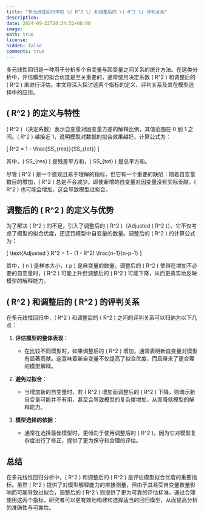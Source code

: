 ```yaml
---
title: "多元线性回归中的 \( R^2 \) 和调整后的 \( R^2 \) 评判关系"
description: 
date: 2024-09-22T20:34:51+08:00
image: 
math: true
license: 
hidden: false
comments: true
---
```


多元线性回归是一种用于分析多个自变量与因变量之间关系的统计方法。在这类分析中，评估模型的拟合优度是至关重要的，通常使用决定系数 \( R^2 \) 和调整后的 \( R^2 \) 来进行评估。本文将深入探讨这两个指标的定义、评判关系及其在模型选择中的应用。

## \( R^2 \) 的定义与特性

\( R^2 \)（决定系数）表示自变量对因变量方差的解释比例，其值范围在 0 到 1 之间。\( R^2 \) 越接近 1，说明模型对数据的拟合效果越好。计算公式为：

\[
R^2 = 1 - \frac{SS_{res}}{SS_{tot}}
\]

其中，\( SS_{res} \) 是残差平方和，\( SS_{tot} \) 是总平方和。

尽管 \( R^2 \) 是一个直观且易于理解的指标，但它有一个重要的缺陷：随着自变量数目的增加，\( R^2 \) 总是不会减少。即使新增的自变量对因变量没有实际贡献，\( R^2 \) 也可能会增加，这会导致模型过拟合。

## 调整后的 \( R^2 \) 的定义与优势

为了解决 \( R^2 \) 的不足，引入了调整后的 \( R^2 \)（Adjusted \( R^2 \)）。它不仅考虑了模型的拟合优度，还惩罚模型中自变量的数量。调整后的 \( R^2 \) 的计算公式为：

\[
\text{Adjusted } R^2 = 1 - (1 - R^2) \frac{n-1}{n-p-1}
\]

其中，\( n \) 是样本大小，\( p \) 是自变量的数量。调整后的 \( R^2 \) 使得在增加不必要的自变量时，\( R^2 \) 可能上升但调整后的 \( R^2 \) 可能下降，从而更真实地反映模型的解释能力。

## \( R^2 \) 和调整后的 \( R^2 \) 的评判关系

在多元线性回归中，\( R^2 \) 和调整后的 \( R^2 \) 之间的评判关系可以归纳为以下几点：

1. **评估模型的整体表现**：
   - 在比较不同模型时，如果调整后的 \( R^2 \) 增加，通常表明新自变量对模型有显著贡献。这意味着新自变量不仅提高了拟合优度，而且带来了更合理的模型解释。

2. **避免过拟合**：
   - 当增加新的自变量时，若 \( R^2 \) 增加而调整后的 \( R^2 \) 下降，则暗示新自变量可能并不有用，甚至会导致模型的复杂度增加，从而降低模型的解释能力。

3. **模型选择的依据**：
   - 通常在选择最佳模型时，更倾向于使用调整后的 \( R^2 \)，因为它对模型复杂度进行了修正，提供了更为保守和合理的评估。

## 总结

在多元线性回归分析中，\( R^2 \) 和调整后的 \( R^2 \) 是评估模型拟合优度的重要指标。虽然 \( R^2 \) 提供了对模型解释能力的直接测量，但由于其易受自变量数量影响而可能导致过拟合，调整后的 \( R^2 \ 则提供了更为可靠的评估标准。通过合理使用这两个指标，研究者可以更有效地构建和选择适当的回归模型，从而提高分析的准确性与可靠性。